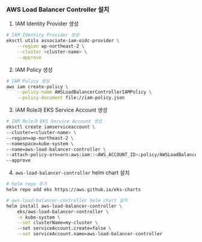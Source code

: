 ### AWS Load Balancer Controller 설치

1. IAM Identity Provider 생성

```bash
# IAM Identity Provider 생성
eksctl utils associate-iam-oidc-provider \
    --region ap-northeast-2 \
    --cluster <cluster-name> \
    --approve
```

2. IAM Policy 생성 

```bash
# IAM Policy 생성
aws iam create-policy \
    --policy-name AWSLoadBalancerControllerIAMPolicy \
    --policy-document file://iam-policy.json
```

3. IAM Role과 EKS Service Account 생성

```bash
# IAM Role과 EKS Service Account 생성
eksctl create iamserviceaccount \
--cluster=<cluster-name> \
--region=ap-northeast-2 \
--namespace=kube-system \
--name=aws-load-balancer-controller \
--attach-policy-arn=arn:aws:iam::<AWS_ACCOUNT_ID>:policy/AWSLoadBalancerControllerIAMPolicy \
--approve
```

4. `aws-load-balancer-controller` helm chart 설치

```bash
# helm repo 추가
helm repo add eks https://aws.github.io/eks-charts

# aws-load-balancer-controller helm chart 설치
helm install aws-load-balancer-controller \
    eks/aws-load-balancer-controller \
    -n kube-system \
    --set clusterName=my-cluster \    
    --set serviceAccount.create=false \
    --set serviceAccount.name=aws-load-balancer-controller
```